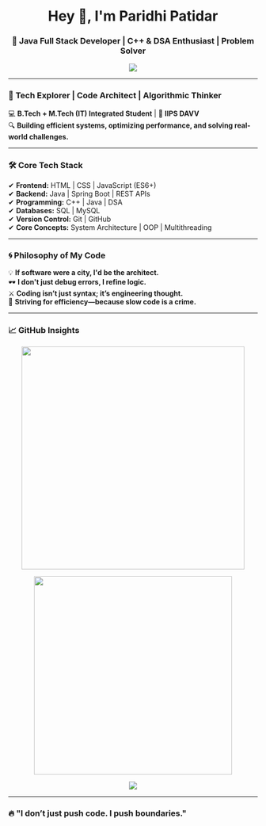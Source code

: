 <h1 align="center">Hey 👋, I'm Paridhi Patidar</h1>  
<h3 align="center">🚀 Java Full Stack Developer | C++ & DSA Enthusiast | Problem Solver</h3>

<p align="center">
  <img src="https://readme-typing-svg.herokuapp.com?font=Fira+Code&weight=600&size=22&pause=1000&color=2F80ED&center=true&vCenter=true&width=700&lines=Code.+Debug.+Optimize.+Repeat.;Bridging+Logic+with+Innovation.;Crafting+Scalable+Solutions.">
</p>

---

### 🚀 **Tech Explorer | Code Architect | Algorithmic Thinker**  
💻 **B.Tech + M.Tech (IT) Integrated Student** | 📍 **IIPS DAVV**  
🔍 **Building efficient systems, optimizing performance, and solving real-world challenges.**  

---

### 🛠 **Core Tech Stack**
✔ **Frontend:** HTML | CSS | JavaScript (ES6+)  
✔ **Backend:** Java | Spring Boot | REST APIs  
✔ **Programming:** C++ | Java | DSA  
✔ **Databases:** SQL | MySQL  
✔ **Version Control:** Git | GitHub  
✔ **Core Concepts:** System Architecture | OOP | Multithreading  

---

### 🌀 **Philosophy of My Code**
💡 **If software were a city, I'd be the architect.**  
🕶 **I don't just debug errors, I refine logic.**  
⚔ **Coding isn’t just syntax; it’s engineering thought.**  
🎯 **Striving for efficiency—because slow code is a crime.**  

---

### 📈 **GitHub Insights**
<p align="center">
  <img src="https://github-readme-stats.vercel.app/api?username=Paridhipatidar03&show_icons=true&theme=github_dark&hide_border=true" width="450">
</p>
<p align="center">
  <img src="https://github-readme-stats.vercel.app/api/top-langs/?username=Paridhipatidar03&layout=compact&theme=graywhite&hide_border=true" width="400">
</p>
<p align="center">
  <img src="https://github-readme-activity-graph.vercel.app/graph?username=Paridhipatidar03&theme=github-compact&hide_border=true">
</p>

---

### 🔥 **"I don’t just push code. I push boundaries."**
